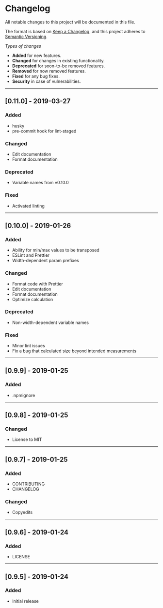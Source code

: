 # Changelog
All notable changes to this project will be documented in this file.

The format is based on [Keep a Changelog](https://keepachangelog.com/en/1.0.0/),
and this project adheres to [Semantic Versioning](https://semver.org/spec/v2.0.0.html).

*Types of changes*
- **Added** for new features.
- **Changed** for changes in existing functionality.
- **Deprecated** for soon-to-be removed features.
- **Removed** for now removed features.
- **Fixed** for any bug fixes.
- **Security** in case of vulnerabilities.

---

## [0.11.0] - 2019-03-27

### Added
- husky
- pre-commit hook for lint-staged

### Changed
- Edit documentation
- Format documentation

### Deprecated
- Variable names from v0.10.0

### Fixed
- Activated linting

---

## [0.10.0] - 2019-01-26

### Added
- Ability for min/max values to be transposed
- ESLint and Prettier
- Width-dependent param prefixes

### Changed
- Format code with Prettier
- Edit documentation
- Format documentation
- Optimize calculation

### Deprecated
- Non-width-dependent variable names

### Fixed
- Minor lint issues
- Fix a bug that calculated size beyond intended measurements

---

## [0.9.9] - 2019-01-25

### Added
- .npmignore

---

## [0.9.8] - 2019-01-25

### Changed
- License to MIT

---

## [0.9.7] - 2019-01-25

### Added
- CONTRIBUTING
- CHANGELOG

### Changed
- Copyedits

---

## [0.9.6] - 2019-01-24

### Added
- LICENSE

---

## [0.9.5] - 2019-01-24

### Added
- Initial release
